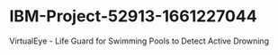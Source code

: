 # IBM-Project-52913-1661227044
VirtualEye - Life Guard for Swimming Pools to Detect Active Drowning

